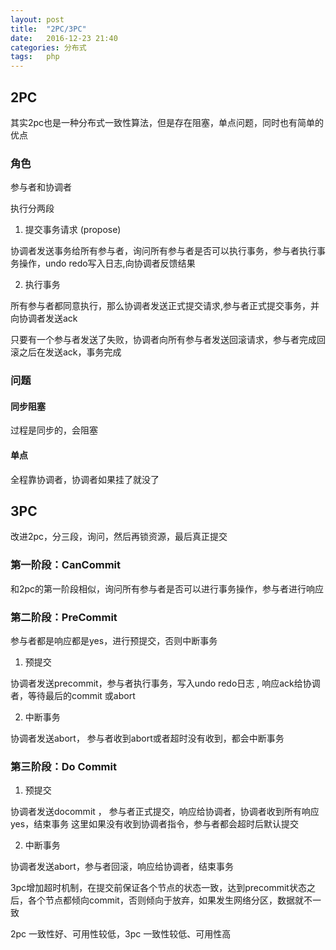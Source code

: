 ```yaml
---
layout: post
title:  "2PC/3PC"
date:   2016-12-23 21:40
categories: 分布式
tags:   php
---
```


## 2PC

其实2pc也是一种分布式一致性算法，但是存在阻塞，单点问题，同时也有简单的优点


### 角色

参与者和协调者


执行分两段

1. 提交事务请求 (propose)

协调者发送事务给所有参与者，询问所有参与者是否可以执行事务，参与者执行事务操作，undo redo写入日志,向协调者反馈结果

2. 执行事务

所有参与者都同意执行，那么协调者发送正式提交请求,参与者正式提交事务，并向协调者发送ack

只要有一个参与者发送了失败，协调者向所有参与者发送回滚请求，参与者完成回滚之后在发送ack，事务完成


### 问题

#### 同步阻塞
过程是同步的，会阻塞

#### 单点

全程靠协调者，协调者如果挂了就没了




## 3PC

改进2pc，分三段，询问，然后再锁资源，最后真正提交


### 第一阶段：CanCommit

和2pc的第一阶段相似，询问所有参与者是否可以进行事务操作，参与者进行响应

### 第二阶段：PreCommit

参与者都是响应都是yes，进行预提交，否则中断事务

1. 预提交

协调者发送precommit，参与者执行事务，写入undo redo日志 , 响应ack给协调者，等待最后的commit 或abort

2. 中断事务

协调者发送abort， 参与者收到abort或者超时没有收到，都会中断事务


### 第三阶段：Do Commit


1. 预提交

协调者发送docommit ， 参与者正式提交，响应给协调者，协调者收到所有响应yes，结束事务
这里如果没有收到协调者指令，参与者都会超时后默认提交


2. 中断事务

协调者发送abort，参与者回滚，响应给协调者，结束事务


3pc增加超时机制，在提交前保证各个节点的状态一致，达到precommit状态之后，各个节点都倾向commit，否则倾向于放弃，如果发生网络分区，数据就不一致

 2pc 一致性好、可用性较低，3pc 一致性较低、可用性高
